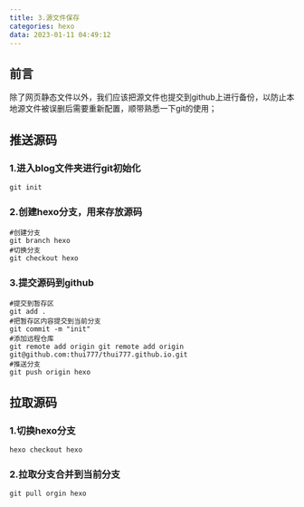 ```yaml
---
title: 3.源文件保存
categories: hexo
data: 2023-01-11 04:49:12
---
```


## 前言

除了网页静态文件以外，我们应该把源文件也提交到github上进行备份，以防止本地源文件被误删后需要重新配置，顺带熟悉一下git的使用；

## 推送源码

### 1.进入blog文件夹进行git初始化

```shell
git init
```

### 2.创建hexo分支，用来存放源码

~~~shell
#创建分支
git branch hexo
#切换分支
git checkout hexo
~~~

### 3.提交源码到github

~~~shell
#提交到暂存区
git add .
#把暂存区内容提交到当前分支
git commit -m "init"
#添加远程仓库
git remote add origin git remote add origin git@github.com:thui777/thui777.github.io.git
#推送分支
git push origin hexo
~~~

## 拉取源码

### 1.切换hexo分支

~~~shell
hexo checkout hexo
~~~

### 2.拉取分支合并到当前分支

~~~shell
git pull orgin hexo
~~~

